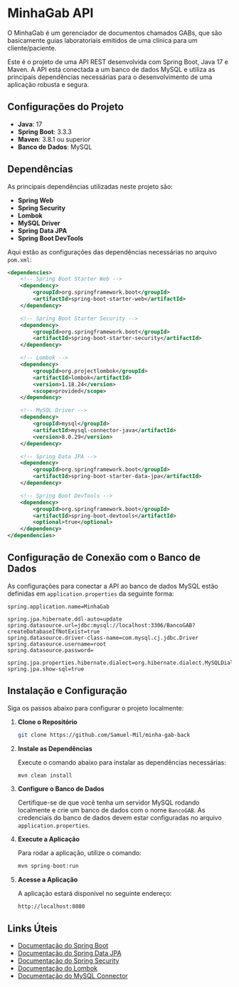 # MinhaGab API

O MinhaGab é um gerenciador de documentos chamados GABs, que são basicamente guias laboratoriais emitidos de uma clínica para um cliente/paciente.

Este é o projeto de uma API REST desenvolvida com Spring Boot, Java 17 e Maven. A API está conectada a um banco de dados MySQL e utiliza as principais dependências necessárias para o desenvolvimento de uma aplicação robusta e segura.

## Configurações do Projeto

- **Java**: 17
- **Spring Boot**: 3.3.3
- **Maven**: 3.8.1 ou superior
- **Banco de Dados**: MySQL

## Dependências

As principais dependências utilizadas neste projeto são:

- **Spring Web**
- **Spring Security**
- **Lombok**
- **MySQL Driver**
- **Spring Data JPA**
- **Spring Boot DevTools**

Aqui estão as configurações das dependências necessárias no arquivo `pom.xml`:

```xml
<dependencies>
    <!-- Spring Boot Starter Web -->
    <dependency>
        <groupId>org.springframework.boot</groupId>
        <artifactId>spring-boot-starter-web</artifactId>
    </dependency>

    <!-- Spring Boot Starter Security -->
    <dependency>
        <groupId>org.springframework.boot</groupId>
        <artifactId>spring-boot-starter-security</artifactId>
    </dependency>

    <!-- Lombok -->
    <dependency>
        <groupId>org.projectlombok</groupId>
        <artifactId>lombok</artifactId>
        <version>1.18.24</version>
        <scope>provided</scope>
    </dependency>

    <!-- MySQL Driver -->
    <dependency>
        <groupId>mysql</groupId>
        <artifactId>mysql-connector-java</artifactId>
        <version>8.0.29</version>
    </dependency>

    <!-- Spring Data JPA -->
    <dependency>
        <groupId>org.springframework.boot</groupId>
        <artifactId>spring-boot-starter-data-jpa</artifactId>
    </dependency>

    <!-- Spring Boot DevTools -->
    <dependency>
        <groupId>org.springframework.boot</groupId>
        <artifactId>spring-boot-devtools</artifactId>
        <optional>true</optional>
    </dependency>
</dependencies>

```
## Configuração de Conexão com o Banco de Dados

As configurações para conectar a API ao banco de dados MySQL estão definidas em `application.properties` da seguinte forma:

```properties
spring.application.name=MinhaGab

spring.jpa.hibernate.ddl-auto=update
spring.datasource.url=jdbc:mysql://localhost:3306/BancoGAB?createDatabaseIfNotExist=true
spring.datasource.driver-class-name=com.mysql.cj.jdbc.Driver
spring.datasource.username=root
spring.datasource.password=

spring.jpa.properties.hibernate.dialect=org.hibernate.dialect.MySQLDialect
spring.jpa.show-sql=true
```

## Instalação e Configuração

Siga os passos abaixo para configurar o projeto localmente:

1. **Clone o Repositório**

   ```bash
   git clone https://github.com/Samuel-Mil/minha-gab-back
   ```

2. **Instale as Dependências**

   Execute o comando abaixo para instalar as dependências necessárias:

   ```bash
   mvn clean install
   ```

3. **Configure o Banco de Dados**

   Certifique-se de que você tenha um servidor MySQL rodando localmente e crie um banco de dados com o nome `BancoGAB`. As credenciais do banco de dados devem estar configuradas no arquivo `application.properties`.

4. **Execute a Aplicação**

   Para rodar a aplicação, utilize o comando:

   ```bash
   mvn spring-boot:run
   ```

5. **Acesse a Aplicação**

   A aplicação estará disponível no seguinte endereço:

   ```
   http://localhost:8080
   ```

## Links Úteis

- [Documentação do Spring Boot](https://docs.spring.io/spring-boot/docs/current/reference/htmlsingle/)
- [Documentação do Spring Data JPA](https://docs.spring.io/spring-data/jpa/docs/current/reference/html/)
- [Documentação do Spring Security](https://docs.spring.io/spring-security/site/docs/current/reference/html5/)
- [Documentação do Lombok](https://projectlombok.org/)
- [Documentação do MySQL Connector](https://dev.mysql.com/doc/connector-j/8.0/en/)
```